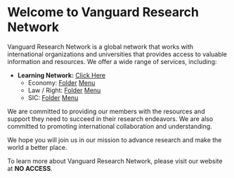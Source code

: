 # Welcome to Vanguard Research Network
Vanguard Research Network is a global network that works with international organizations and universities that provides access to valuable information and resources. We offer a wide range of services, including:

- **Learning Network:** [Click Here](https://github.com/Wapply/vanguard-research-network/tree/main/Learning%20Network)
  - Economy: [Folder](https://github.com/Wapply/vanguard-research-network/tree/main/Learning%20Network/ECONOMY) [Menu](https://github.com/Wapply/vanguard-research-network/blob/main/Learning%20Network/ECONOMY/Menu.md)
  - Law / Right: [Folder](https://github.com/Wapply/vanguard-research-network/tree/main/Learning%20Network/DERECHO) [Menu](https://github.com/Wapply/vanguard-research-network/blob/main/Learning%20Network/DERECHO/Menu.md)
  - SIC: [Folder](https://github.com/Wapply/vanguard-research-network/tree/main/Learning%20Network/SIC) [Menu](https://github.com/Wapply/vanguard-research-network/blob/main/Learning%20Network/SIC/Menu.md)

We are committed to providing our members with the resources and support they need to succeed in their research endeavors. We are also committed to promoting international collaboration and understanding.

We hope you will join us in our mission to advance research and make the world a better place.

To learn more about Vanguard Research Network, please visit our website at **NO ACCESS**.
